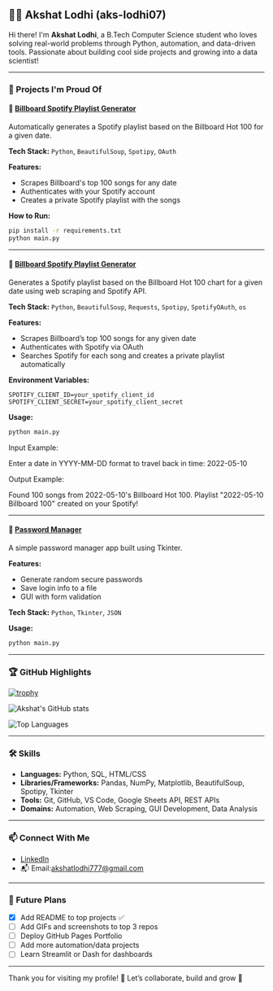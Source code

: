 ## 👨‍💻 Akshat Lodhi (aks-lodhi07)

Hi there! I'm **Akshat Lodhi**, a B.Tech Computer Science student who loves solving real-world problems through Python, automation, and data-driven tools. Passionate about building cool side projects and growing into a data scientist!

---

### 🚀 Projects I'm Proud Of

#### 🎵 [Billboard Spotify Playlist Generator](https://github.com/aks-lodhi07/billboard-spotify-playlist-generator)

Automatically generates a Spotify playlist based on the Billboard Hot 100 for a given date.

**Tech Stack:** `Python`, `BeautifulSoup`, `Spotipy`, `OAuth`

**Features:**

* Scrapes Billboard's top 100 songs for any date
* Authenticates with your Spotify account
* Creates a private Spotify playlist with the songs

**How to Run:**

```bash
pip install -r requirements.txt
python main.py
```
---

#### 🎵 [Billboard Spotify Playlist Generator](https://github.com/aks-lodhi07/billboard-spotify-playlist-generator)
Generates a Spotify playlist based on the Billboard Hot 100 chart for a given date using web scraping and Spotify API.

**Tech Stack:** `Python`, `BeautifulSoup`, `Requests`, `Spotipy`, `SpotifyOAuth`, `os`

**Features:**
- Scrapes Billboard’s top 100 songs for any given date
- Authenticates with Spotify via OAuth
- Searches Spotify for each song and creates a private playlist automatically

**Environment Variables:**
```env
SPOTIFY_CLIENT_ID=your_spotify_client_id  
SPOTIFY_CLIENT_SECRET=your_spotify_client_secret

```

**Usage:**

```bash
python main.py
```

Input Example:

Enter a date in YYYY-MM-DD format to travel back in time: 2022-05-10

Output Example:

Found 100 songs from 2022-05-10's Billboard Hot 100.
Playlist "2022-05-10 Billboard 100" created on your Spotify!

---

#### 🔐 [Password Manager](https://github.com/aks-lodhi07/password-manager)

A simple password manager app built using Tkinter.

**Features:**

* Generate random secure passwords
* Save login info to a file
* GUI with form validation

**Tech Stack:** `Python`, `Tkinter`, `JSON`

**Usage:**

```bash
python main.py
````

---

### 🏆 GitHub Highlights

[![trophy](https://github-profile-trophy.vercel.app/?username=aks-lodhi07\&theme=onedark\&column=6)](https://github.com/ryo-ma/github-profile-trophy)

![Akshat's GitHub stats](https://github-readme-stats.vercel.app/api?username=aks-lodhi07\&show_icons=true\&theme=github_dark)

![Top Languages](https://github-readme-stats.vercel.app/api/top-langs/?username=aks-lodhi07\&layout=compact\&theme=monokai)

---

### 🛠 Skills

* **Languages:** Python, SQL, HTML/CSS
* **Libraries/Frameworks:** Pandas, NumPy, Matplotlib, BeautifulSoup, Spotipy, Tkinter
* **Tools:** Git, GitHub, VS Code, Google Sheets API, REST APIs
* **Domains:** Automation, Web Scraping, GUI Development, Data Analysis

---

### 📫 Connect With Me

* [LinkedIn](https://www.linkedin.com/in/akshat-lodhi-561107287)
* 📬 Email:akshatlodhi777@gmail.com

---

### 📌 Future Plans

* [x] Add README to top projects ✅
* [ ] Add GIFs and screenshots to top 3 repos
* [ ] Deploy GitHub Pages Portfolio
* [ ] Add more automation/data projects
* [ ] Learn Streamlit or Dash for dashboards

---

Thank you for visiting my profile! 🌟
Let’s collaborate, build and grow 🚀
